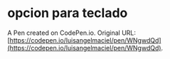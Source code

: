# opcion para teclado 

A Pen created on CodePen.io. Original URL: [https://codepen.io/luisangelmaciel/pen/WNgwdQd](https://codepen.io/luisangelmaciel/pen/WNgwdQd).

